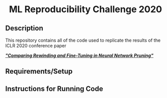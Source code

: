 <div align="center">    
 
# ML Reproducibility Challenge 2020   
</div>

## Description

This repository contains all of the code used to replicate the results of the ICLR 2020 conference paper

[___"Comparing Rewinding and Fine-Tuning in Neural Network Pruning"___](https://arxiv.org/pdf/2003.02389.pdf)

## Requirements/Setup

## Instructions for Running Code
